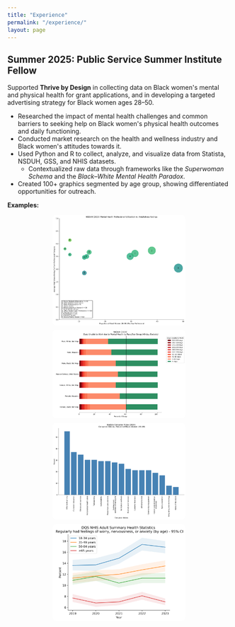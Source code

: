 ```yaml
---
title: "Experience"
permalink: "/experience/"
layout: page
---
```


<style>
.image-grid {
  display: flex;
  flex-wrap: wrap;
  gap: 10px;
  justify-content: center;
  margin-top: 1em;
}

.image-grid img {
  width: 100%;
  max-width: 300px;
  height: auto;
  border-radius: 8px;
}
</style>

## Summer 2025: Public Service Summer Institute Fellow

Supported **Thrive by Design** in collecting data on Black women's mental and physical health for grant applications, and in developing a targeted advertising strategy for Black women ages 28–50.

- Researched the impact of mental health challenges and common barriers to seeking help on Black women's physical health outcomes and daily functioning.
- Conducted market research on the health and wellness industry and Black women's attitudes towards it.
- Used Python and R to collect, analyze, and visualize data from Statista, NSDUH, GSS, and NHIS datasets.
    - Contextualized raw data through frameworks like the *Superwoman Schema* and the *Black–White Mental Health Paradox*.
- Created 100+ graphics segmented by age group, showing differentiated opportunities for outreach.

**Examples:**

<div class="image-grid">
    <img src="../stuff%20included/images/Helpfulness%20by%20Professional%20Seen.png" alt="Helpfulness by Mental Health Professional Seen" title="Helpfulness by Professional Seen">
    <img src="../stuff%20included/images/racesexdaysworkmentalhealth.png" alt="Days Unable to Work by Race-Sex" title="Days Unable to Work by Race-Sex">
    <img src="../stuff%20included/images/consumerwishesblackwomen.png" alt="Consumer Wishes for the Health/Wellness Industry" title="Consumer Preferences for HWI">
    <img src="../stuff%20included/images/wnaraceci.png" alt="Worry, Nervousness, or Anxiety (by age)" title="Mental Health Symptoms by Age and Race">
</div>
